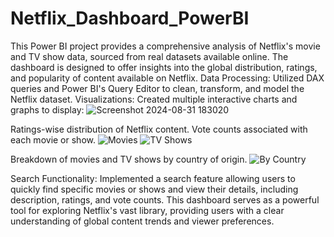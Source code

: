 # Netflix_Dashboard_PowerBI
This Power BI project provides a comprehensive analysis of Netflix's movie and TV show data, sourced from real datasets available online. The dashboard is designed to offer insights into the global distribution, ratings, and popularity of content available on Netflix.
Data Processing: Utilized DAX queries and Power BI's Query Editor to clean, transform, and model the Netflix dataset.
Visualizations: Created multiple interactive charts and graphs to display:
![Screenshot 2024-08-31 183020](https://github.com/user-attachments/assets/7d1c30f6-d4f2-4f7e-80b3-c8b4913f7db8)

Ratings-wise distribution of Netflix content.
Vote counts associated with each movie or show.
 ![Movies](https://github.com/user-attachments/assets/85fc4c81-3a95-4e40-b06f-d4ae734b3e9f)
 ![TV Shows](https://github.com/user-attachments/assets/0d05017f-45c7-416c-9172-dc0f00531733)

 
Breakdown of movies and TV shows by country of origin.
 ![By Country](https://github.com/user-attachments/assets/c91cdd65-7ff4-4876-8f3f-dae5c989b679)


Search Functionality: Implemented a search feature allowing users to quickly find specific movies or shows and view their details, including description, ratings, and vote 
 counts.
This dashboard serves as a powerful tool for exploring Netflix's vast library, providing users with a clear understanding of global content trends and viewer preferences.
